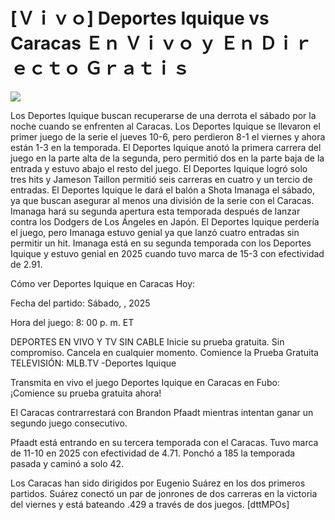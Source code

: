 # [Ｖｉｖｏ] Deportes Iquique vs Caracas Ｅｎ Ｖｉｖｏ ｙ Ｅｎ Ｄｉｒｅｃｔｏ Ｇｒａｔｉｓ  
  
  
[![](https://i.imgur.com/qSNzIqt.png)](https://movie.rssnews.media/VYPPKGgZ.php)  
  
Los Deportes Iquique buscan recuperarse de una derrota el sábado por la noche cuando se enfrenten al Caracas. Los Deportes Iquique se llevaron el primer juego de la serie el jueves 10-6, pero perdieron 8-1 el viernes y ahora están 1-3 en la temporada. El Deportes Iquique anotó la primera carrera del juego en la parte alta de la segunda, pero permitió dos en la parte baja de la entrada y estuvo abajo el resto del juego. El Deportes Iquique logró solo tres hits y Jameson Taillon permitió seis carreras en cuatro y un tercio de entradas. El Deportes Iquique le dará el balón a Shota Imanaga el sábado, ya que buscan asegurar al menos una división de la serie con el Caracas. Imanaga hará su segunda apertura esta temporada después de lanzar contra los Dodgers de Los Ángeles en Japón. El Deportes Iquique perdería el juego, pero Imanaga estuvo genial ya que lanzó cuatro entradas sin permitir un hit. Imanaga está en su segunda temporada con los Deportes Iquique y estuvo genial en 2025 cuando tuvo marca de 15-3 con efectividad de 2.91.

Cómo ver Deportes Iquique en Caracas Hoy:

Fecha del partido: Sábado, , 2025

Hora del juego: 8: 00 p. m. ET

DEPORTES EN VIVO Y TV SIN CABLE
Inicie su prueba gratuita. Sin compromiso. Cancela en cualquier momento.
Comience la Prueba Gratuita
TELEVISIÓN: MLB.TV -Deportes Iquique

Transmita en vivo el juego Deportes Iquique en Caracas en Fubo: ¡Comience su prueba gratuita ahora! 

El Caracas contrarrestará con Brandon Pfaadt mientras intentan ganar un segundo juego consecutivo.

Pfaadt está entrando en su tercera temporada con el Caracas. Tuvo marca de 11-10 en 2025 con efectividad de 4.71. Ponchó a 185 la temporada pasada y caminó a solo 42.

Los Caracas han sido dirigidos por Eugenio Suárez en los dos primeros partidos. Suárez conectó un par de jonrones de dos carreras en la victoria del viernes y está bateando .429 a través de dos juegos. [dttMPOs]